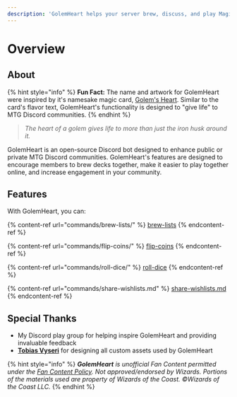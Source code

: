 ```yaml
---
description: 'GolemHeart helps your server brew, discuss, and play Magic: The Gathering!'
---
```


# Overview

## About

{% hint style="info" %}
**Fun Fact:** The name and artwork for GolemHeart were inspired by it's namesake magic card, [Golem's Heart](https://scryfall.com/card/som/161/golems-heart). Similar to the card's flavor text, GolemHeart's functionality is designed to "give life" to MTG Discord communities.
{% endhint %}

> _The heart of a golem gives life to more than just the iron husk around it._

GolemHeart is an open-source Discord bot designed to enhance public or private MTG Discord communities. GolemHeart's features are designed to encourage members to brew decks together, make it easier to play together online, and increase engagement in your community.

## Features

With GolemHeart, you can:

{% content-ref url="commands/brew-lists/" %}
[brew-lists](commands/brew-lists/)
{% endcontent-ref %}

{% content-ref url="commands/flip-coins/" %}
[flip-coins](commands/flip-coins/)
{% endcontent-ref %}

{% content-ref url="commands/roll-dice/" %}
[roll-dice](commands/roll-dice/)
{% endcontent-ref %}

{% content-ref url="commands/share-wishlists.md" %}
[share-wishlists.md](commands/share-wishlists.md)
{% endcontent-ref %}

## Special Thanks

* My Discord play group for helping inspire GolemHeart and providing invaluable feedback
* [**Tobias Vyseri**](https://vyseri.com) for designing all custom assets used by GolemHeart

{% hint style="info" %}
_**GolemHeart** is unofficial Fan Content permitted under the_ [_Fan Content Policy_](https://company.wizards.com/en/legal/fancontentpolicy)_. Not approved/endorsed by Wizards. Portions of the materials used are property of Wizards of the Coast. ©Wizards of the Coast LLC._
{% endhint %}
